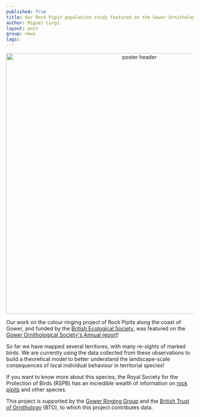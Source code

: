 ```yaml
---
published: True
title: Our Rock Pipit population study featured on the Gower Ornithological Society!
author: Miguel Lurgi
layout: post
group: news
tags: 
---
```


<p style="text-align:center;"><img src="/static/img/news/2024_Rock_Pipit.png" alt="poster header" class="img-fluid" width="700"></p>

Our work on the colour ringing project of Rock Pipits along the coast of Gower, and funded by the 
[British Ecological Society](https://www.britishecologicalsociety.org/funding/research-grants/past-awards-research-grants/), 
was featured on the [Gower Ornithological Society's Annual report](https://www.gowerbirds.org.uk/the-ringing-year-2023-gower-ringing-group/)!

So far we have mapped several territores, with many re-sights of marked birds. We are currently using the data collected from these observations 
to build a theoretical model to better understand the landscape-scale consequences of local individual behaviour in territorial species!

If you want to know more about this species, the Royal Society for the Protection of Birds (RSPB) has an incredible wealth of information on 
[rock pipits](https://www.rspb.org.uk/birds-and-wildlife/rock-pipit) and other species.

This project is supported by the [Gower Ringing Group](https://www.gowerbirds.org.uk/category/gower-ringing-group/) and the 
[British Trust of Ornithology](https://www.bto.org/understanding-birds/birdfacts/rock-pipit) (BTO), to which this project contributes data.



